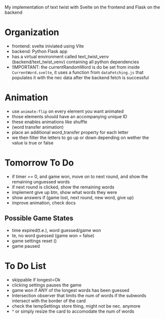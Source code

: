 My implementation of text twist with Svelte on the frontend and Flask on the backend

# Organization

- frontend: svelte iniviated using Vite
- backend: Python Flask app
- has a virtual environment called text_twist_venv (backend/text_twist_venv) containing all python dependencies
- !IMPORTANT: the currentRandomWord is do be set from inside `CurrentWord.svelte`, it uses a function from `dataFetching.js` that populates it with the nec data after the backend fetch is successful

# Animation

- use `animate:flip` on every element you want animated
- those elements should have an accompanying unique ID
- these enables animations like shuffle
- (word transfer animation)
- place an additional word_transfer property for each letter
- we then filter the letters to go up or down depending on wether the value is true or false

# Tomorrow To Do

- if timer == 0, and game won, move on to next round, and show the remaining unguessed words
- if next round is clicked, show the remaining words
- implement give up btn, show what words they were
- show answers if (game lost, next round, new word, give up)
- improve animation, check docs

## Possible Game States

- time expired(t.e.), word guessed/game won
- te, no word guessed (game won = false)
- game settings reset ()
- game paused

# To Do List

- skippable if longest=Ok
- clicking settings pauses the game
- game won if ANY of the longest words has been guessed
- Intersection observer that limits the num of words if the subwords intersect with the border of the card
- check the tempSettings store thing, might not be nec. anymore
- ^ or simply resize the card to accomodate the num of words
